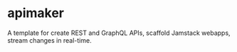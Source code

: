 # apimaker
A template for create REST and GraphQL APIs, scaffold Jamstack webapps, stream changes in real-time.
